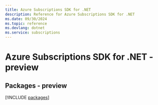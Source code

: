 ```yaml
---
title: Azure Subscriptions SDK for .NET
description: Reference for Azure Subscriptions SDK for .NET
ms.date: 09/30/2024
ms.topic: reference
ms.devlang: dotnet
ms.service: subscriptions
---
```

# Azure Subscriptions SDK for .NET - preview
## Packages - preview
[!INCLUDE [packages](subscriptions-index.md)]